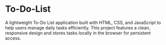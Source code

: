 # To-Do-List
A lightweight To-Do List application built with HTML, CSS, and JavaScript to help users manage daily tasks efficiently. This project features a clean, responsive design and stores tasks locally in the browser for persistent access.
